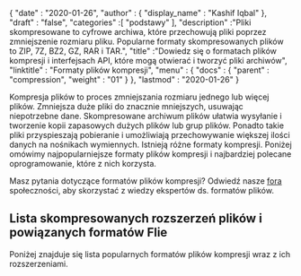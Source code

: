 {
  "date" : "2020-01-26",
  "author" : {
    "display_name" : "Kashif Iqbal"
},
  "draft" : "false",
  "categories" :[ "podstawy" ],
  "description" :"Pliki skompresowane to cyfrowe archiwa, które przechowują pliki poprzez zmniejszenie rozmiaru pliku. Popularne formaty skompresowanych plików to ZIP, 7Z, BZ2, GZ, RAR i TAR.",
  "title" :"Dowiedz się o formatach plików kompresji i interfejsach API, które mogą otwierać i tworzyć pliki archiwów",
  "linktitle" : "Formaty plików kompresji",
  "menu" : {
    "docs" : {
      "parent" : "compression",
      "weight" : "01"
}
},
  "lastmod" : "2020-01-26"
}

Kompresja plików to proces zmniejszania rozmiaru jednego lub więcej plików. Zmniejsza duże pliki do znacznie mniejszych, usuwając niepotrzebne dane. Skompresowane archiwum plików ułatwia wysyłanie i tworzenie kopii zapasowych dużych plików lub grup plików. Ponadto takie pliki przyspieszają pobieranie i umożliwiają przechowywanie większej ilości danych na nośnikach wymiennych. Istnieją różne formaty kompresji. Poniżej omówimy najpopularniejsze formaty plików kompresji i najbardziej polecane oprogramowanie, które z nich korzysta.

Masz pytania dotyczące formatów plików kompresji? Odwiedź nasze [fora](https://forum.fileformat.com/c/compression/10) społeczności, aby skorzystać z wiedzy ekspertów ds. formatów plików.

## Lista skompresowanych rozszerzeń plików i powiązanych formatów Flie

Poniżej znajduje się lista popularnych formatów plików kompresji wraz z ich rozszerzeniami.

